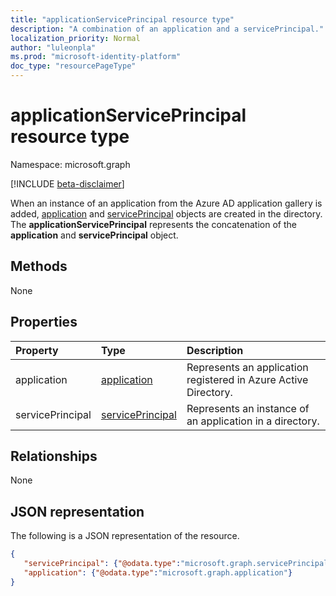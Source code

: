 ```yaml
---
title: "applicationServicePrincipal resource type"
description: "A combination of an application and a servicePrincipal."
localization_priority: Normal
author: "luleonpla"
ms.prod: "microsoft-identity-platform"
doc_type: "resourcePageType"
---
```


# applicationServicePrincipal resource type

Namespace: microsoft.graph

[!INCLUDE [beta-disclaimer](../../includes/beta-disclaimer.md)]

When an instance of an application from the Azure AD application gallery is added, [application](../resources/application.md) and [servicePrincipal](../resources/serviceprincipal.md) objects are created in the directory. The **applicationServicePrincipal** represents the concatenation of the **application** and **servicePrincipal** object.

## Methods

None

## Properties

| Property | Type        | Description |
|:-------------|:------------|:------------|
|application|[application](../resources/application.md)|Represents an application registered in Azure Active Directory.|
|servicePrincipal|[servicePrincipal](../resources/serviceprincipal.md)|Represents an instance of an application in a directory.|

## Relationships

None

## JSON representation

The following is a JSON representation of the resource.

<!-- {
  "blockType": "resource",
  "optionalProperties": [

  ],
  "@odata.type": "microsoft.graph.applicationServicePrincipal",
  "baseType": "",
  "keyProperty": "id"
}-->

```json
{
   "servicePrincipal": {"@odata.type":"microsoft.graph.servicePrincipal"},
   "application": {"@odata.type":"microsoft.graph.application"}
}
```

<!-- uuid: 16cd6b66-4b1a-43a1-adaf-3a886856ed98
2019-02-04 14:57:30 UTC -->
<!-- {
  "type": "#page.annotation",
  "description": "applicationServicePrincipal resource",
  "keywords": "",
  "section": "documentation",
  "tocPath": ""
}-->
